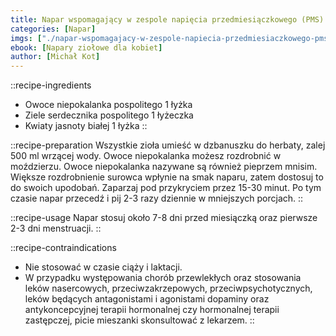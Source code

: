 ```yaml
---
title: Napar wspomagający w zespole napięcia przedmiesiączkowego (PMS)
categories: [Napar]
imgs: ["./napar-wspomagajacy-w-zespole-napiecia-przedmiesiaczkowego-pms-1.jpg", "./napar-wspomagajacy-w-zespole-napiecia-przedmiesiaczkowego-pms-2.jpg"]
ebook: [Napary ziołowe dla kobiet]
author: [Michał Kot]
---
```


::recipe-ingredients
- Owoce niepokalanka pospolitego 1 łyżka
- Ziele serdecznika pospolitego 1 łyżeczka
- Kwiaty jasnoty białej 1 łyżka
::

::recipe-preparation
Wszystkie zioła umieść w dzbanuszku do herbaty, zalej 500 ml wrzącej wody. Owoce niepokalanka możesz rozdrobnić w moździerzu. Owoce niepokalanka nazywane są również pieprzem mnisim. Większe rozdrobnienie surowca wpłynie na smak naparu, zatem dostosuj to do swoich upodobań. Zaparzaj pod przykryciem przez 15-30 minut. Po tym czasie napar przecedź i pij 2-3 razy dziennie w mniejszych porcjach.
::

::recipe-usage
Napar stosuj około 7-8 dni przed miesiączką oraz pierwsze 2-3 dni menstruacji.
::

::recipe-contraindications
- Nie stosować w czasie ciąży i laktacji.
- W przypadku występowania chorób przewlekłych oraz stosowania leków nasercowych, przeciwzakrzepowych, przeciwpsychotycznych, leków będących antagonistami i agonistami dopaminy oraz antykoncepcyjnej terapii hormonalnej czy hormonalnej terapii zastępczej, picie mieszanki skonsultować z lekarzem.
::
